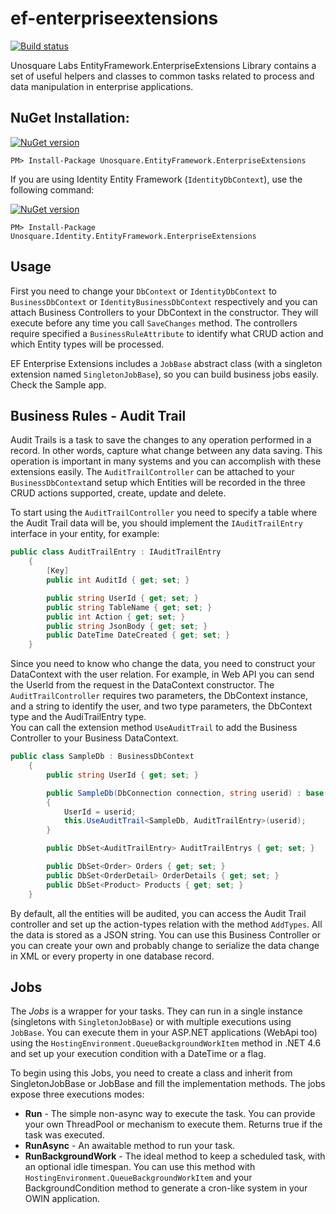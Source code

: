 # ef-enterpriseextensions
[![Build status](https://ci.appveyor.com/api/projects/status/6e5vk7s69ur34nd0?svg=true)](https://ci.appveyor.com/project/geoperez/ef-enterpriseextensions)

Unosquare Labs EntityFramework.EnterpriseExtensions Library contains a set of useful helpers and classes to common tasks related to process and data manipulation in 
enterprise applications.

NuGet Installation:
-------------------

[![NuGet version](https://badge.fury.io/nu/Unosquare.EntityFramework.EnterpriseExtensions.svg)](https://badge.fury.io/nu/Unosquare.EntityFramework.EnterpriseExtensions)
```
PM> Install-Package Unosquare.EntityFramework.EnterpriseExtensions
```

If you are using Identity Entity Framework (`IdentityDbContext`), use the following command:

[![NuGet version](https://badge.fury.io/nu/Unosquare.Identity.EntityFramework.EnterpriseExtensions.svg)](https://badge.fury.io/nu/Unosquare.Identity.EntityFramework.EnterpriseExtensions)
```
PM> Install-Package Unosquare.Identity.EntityFramework.EnterpriseExtensions
```

Usage
---

First you need to change your `DbContext` or `IdentityDbContext` to `BusinessDbContext` or `IdentityBusinessDbContext` respectively and you can 
attach Business Controllers to your DbContext in the constructor. They will execute before any time you call `SaveChanges` method. 
The controllers require specified a `BusinessRuleAttribute` to
identify what CRUD action and which Entity types will be processed.

EF Enterprise Extensions includes a `JobBase` abstract class (with a singleton extension named `SingletonJobBase`), so you can build business jobs easily. 
Check the Sample app.

Business Rules - Audit Trail
----------------------------

Audit Trails is a task to save the changes to any operation performed in a record. In other words, capture what change between any data saving. 
This operation is important in many systems and you can accomplish with these extensions easily. The `AuditTrailController` can be attached to your `BusinessDbContext`and setup which Entities will be recorded in the three CRUD actions supported, create, update and delete.

To start using the `AuditTrailController` you need to specify a table where the Audit Trail data will be, you should implement the `IAuditTrailEntry` 
interface in your entity, for example:

```csharp
public class AuditTrailEntry : IAuditTrailEntry
    {
        [Key]
        public int AuditId { get; set; }

        public string UserId { get; set; }
        public string TableName { get; set; }
        public int Action { get; set; }
        public string JsonBody { get; set; }
        public DateTime DateCreated { get; set; }
    }
```

Since you need to know who change the data, you need to construct your DataContext with the user relation. For example, in Web API you can 
send the UserId from the request in the DataContext constructor. The `AuditTrailController` requires two parameters, the DbContext instance, 
and a string to identify the user, and two type parameters, the DbContext type and the AudiTrailEntry type.  
You can call the extension method `UseAuditTrail` to add the Business Controller to your Business DataContext.

```csharp
public class SampleDb : BusinessDbContext
    {
        public string UserId { get; set; }

        public SampleDb(DbConnection connection, string userid) : base(connection, true)
        {
            UserId = userid;
            this.UseAuditTrail<SampleDb, AuditTrailEntry>(userid);
        }

        public DbSet<AuditTrailEntry> AuditTrailEntrys { get; set; }

        public DbSet<Order> Orders { get; set; }
        public DbSet<OrderDetail> OrderDetails { get; set; }
        public DbSet<Product> Products { get; set; }
    }

```

By default, all the entities will be audited, you can access the Audit Trail controller and set up the action-types relation with the method `AddTypes`. All the data is stored as a JSON string. You can use this Business Controller or you can create your own and probably change to serialize the data change in XML or every property in one database record.

Jobs
----

The *Jobs* is a wrapper for your tasks. They can run in a single instance (singletons with `SingletonJobBase`) or with multiple executions using `JobBase`. You can execute them in your ASP.NET applications (WebApi too) using the `HostingEnvironment.QueueBackgroundWorkItem` method in .NET 4.6 and set up your execution condition with a DateTime or a flag.

To begin using this Jobs, you need to create a class and inherit from SingletonJobBase or JobBase and fill the implementation methods. The jobs expose three executions modes:

* **Run** - The simple non-async way to execute the task. You can provide your own ThreadPool or mechanism to execute them. Returns true if the task was executed.
* **RunAsync** - An awaitable method to run your task.
* **RunBackgroundWork** - The ideal method to keep a scheduled task, with an optional idle timespan. You can use this method with `HostingEnvironment.QueueBackgroundWorkItem` and your BackgroundCondition method to generate a cron-like system in your OWIN application.
